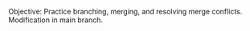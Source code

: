 Objective: Practice branching, merging, and resolving merge conflicts.
Modification in main branch.
